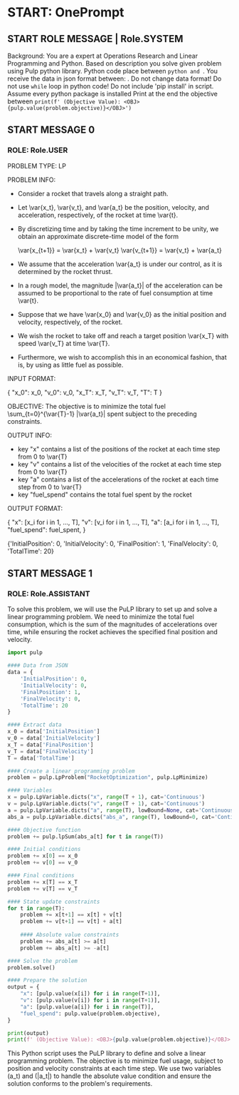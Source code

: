 # START: OnePrompt 
## START ROLE MESSAGE | Role.SYSTEM 
Background: You are a expert at Operations Research and Linear Programming and Python. Based on description you solve given problem using Pulp python library. Python code place between ```python and ```. You receive the data in json format between: <DATA></DATA>. Do not change data format! Do not use `while` loop in python code! Do not include 'pip install' in script. Assume every python package is installed Print at the end the objective between <OBJ></OBJ> `print(f' (Objective Value): <OBJ>{pulp.value(problem.objective)}</OBJ>')`  
## START MESSAGE 0 
### ROLE: Role.USER
<DESCRIPTION>
PROBLEM TYPE: LP

PROBLEM INFO: 

- Consider a rocket that travels along a straight path. 
- Let \var{x_t}, \var{v_t}, and \var{a_t} be the position, velocity, and acceleration, respectively, of the rocket at time \var{t}.
- By discretizing time and by taking the time increment to be unity, we obtain an approximate discrete-time model of the form 
    
    \var{x_{t+1}} = \var{x_t} + \var{v_t}
    \var{v_{t+1}} = \var{v_t} + \var{a_t}

- We assume that the acceleration \var{a_t} is under our control, as it is determined by the rocket thrust.
- In a rough model, the magnitude |\var{a_t}| of the accelera­tion can be assumed to be proportional to the rate of fuel consumption at time \var{t}.
- Suppose that we have \var{x_0} and \var{v_0} as the initial position and velocity, respectively, of the rocket.
- We wish the rocket to take off and reach a target position \var{x_T} with speed \var{v_T} at time \var{T}.
- Furthermore, we wish to accomplish this in an economical fashion, that is, by using as little fuel as possible.


INPUT FORMAT: 

{
    "x_0": x_0,
    "v_0": v_0,
    "x_T": x_T,
    "v_T": v_T,
    "T": T
}

OBJECTIVE: The objective is to minimize the total fuel \sum_{t=0}^{\var{T}-1} |\var{a_t}| spent subject to the preceding constraints.

OUTPUT INFO:

- key "x" contains a list of the positions of the rocket at each time step from 0 to \var{T}
- key "v" contains a list of the velocities of the rocket at each time step from 0 to \var{T}
- key "a" contains a list of the accelerations of the rocket at each time step from 0 to \var{T}
- key "fuel_spend" contains the total fuel spent by the rocket

OUTPUT FORMAT:

{
    "x": [x_i for i in 1, ..., T],
    "v": [v_i for i in 1, ..., T],
    "a": [a_i for i in 1, ..., T],
    "fuel_spend": fuel_spent,
}


</DESCRIPTION>
<DATA>
{'InitialPosition': 0, 'InitialVelocity': 0, 'FinalPosition': 1, 'FinalVelocity': 0, 'TotalTime': 20}</DATA>


## START MESSAGE 1 
### ROLE: Role.ASSISTANT
To solve this problem, we will use the PuLP library to set up and solve a linear programming problem. We need to minimize the total fuel consumption, which is the sum of the magnitudes of accelerations over time, while ensuring the rocket achieves the specified final position and velocity.

```python
import pulp

#### Data from JSON
data = {
    'InitialPosition': 0,
    'InitialVelocity': 0,
    'FinalPosition': 1,
    'FinalVelocity': 0,
    'TotalTime': 20
}

#### Extract data
x_0 = data['InitialPosition']
v_0 = data['InitialVelocity']
x_T = data['FinalPosition']
v_T = data['FinalVelocity']
T = data['TotalTime']

#### Create a linear programming problem
problem = pulp.LpProblem("RocketOptimization", pulp.LpMinimize)

#### Variables
x = pulp.LpVariable.dicts("x", range(T + 1), cat='Continuous')
v = pulp.LpVariable.dicts("v", range(T + 1), cat='Continuous')
a = pulp.LpVariable.dicts("a", range(T), lowBound=None, cat='Continuous')
abs_a = pulp.LpVariable.dicts("abs_a", range(T), lowBound=0, cat='Continuous')

#### Objective function
problem += pulp.lpSum(abs_a[t] for t in range(T))

#### Initial conditions
problem += x[0] == x_0
problem += v[0] == v_0

#### Final conditions
problem += x[T] == x_T
problem += v[T] == v_T

#### State update constraints
for t in range(T):
    problem += x[t+1] == x[t] + v[t]
    problem += v[t+1] == v[t] + a[t]
    
    #### Absolute value constraints
    problem += abs_a[t] >= a[t]
    problem += abs_a[t] >= -a[t]

#### Solve the problem
problem.solve()

#### Prepare the solution
output = {
    "x": [pulp.value(x[i]) for i in range(T+1)],
    "v": [pulp.value(v[i]) for i in range(T+1)],
    "a": [pulp.value(a[i]) for i in range(T)],
    "fuel_spend": pulp.value(problem.objective),
}

print(output)
print(f' (Objective Value): <OBJ>{pulp.value(problem.objective)}</OBJ>')
```

This Python script uses the PuLP library to define and solve a linear programming problem. The objective is to minimize fuel usage, subject to position and velocity constraints at each time step. We use two variables \(a_t\) and \(|a_t|\) to handle the absolute value condition and ensure the solution conforms to the problem's requirements.

